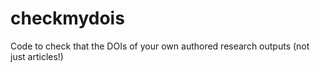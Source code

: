 # checkmydois
Code to check that the DOIs of your own authored research outputs (not just articles!)
